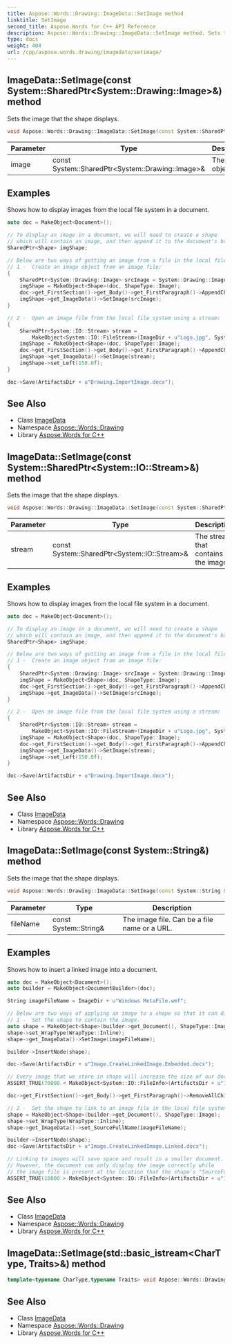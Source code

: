 ```yaml
---
title: Aspose::Words::Drawing::ImageData::SetImage method
linktitle: SetImage
second_title: Aspose.Words for C++ API Reference
description: Aspose::Words::Drawing::ImageData::SetImage method. Sets the image that the shape displays in C++.
type: docs
weight: 404
url: /cpp/aspose.words.drawing/imagedata/setimage/
---
```

## ImageData::SetImage(const System::SharedPtr\<System::Drawing::Image\>\&) method


Sets the image that the shape displays.

```cpp
void Aspose::Words::Drawing::ImageData::SetImage(const System::SharedPtr<System::Drawing::Image> &image)
```


| Parameter | Type | Description |
| --- | --- | --- |
| image | const System::SharedPtr\<System::Drawing::Image\>\& | The image object. |

## Examples



Shows how to display images from the local file system in a document. 
```cpp
auto doc = MakeObject<Document>();

// To display an image in a document, we will need to create a shape
// which will contain an image, and then append it to the document's body.
SharedPtr<Shape> imgShape;

// Below are two ways of getting an image from a file in the local file system.
// 1 -  Create an image object from an image file:
{
    SharedPtr<System::Drawing::Image> srcImage = System::Drawing::Image::FromFile(ImageDir + u"Logo.jpg");
    imgShape = MakeObject<Shape>(doc, ShapeType::Image);
    doc->get_FirstSection()->get_Body()->get_FirstParagraph()->AppendChild(imgShape);
    imgShape->get_ImageData()->SetImage(srcImage);
}

// 2 -  Open an image file from the local file system using a stream:
{
    SharedPtr<System::IO::Stream> stream =
        MakeObject<System::IO::FileStream>(ImageDir + u"Logo.jpg", System::IO::FileMode::Open, System::IO::FileAccess::Read);
    imgShape = MakeObject<Shape>(doc, ShapeType::Image);
    doc->get_FirstSection()->get_Body()->get_FirstParagraph()->AppendChild(imgShape);
    imgShape->get_ImageData()->SetImage(stream);
    imgShape->set_Left(150.0f);
}

doc->Save(ArtifactsDir + u"Drawing.ImportImage.docx");
```

## See Also

* Class [ImageData](../)
* Namespace [Aspose::Words::Drawing](../../)
* Library [Aspose.Words for C++](../../../)
## ImageData::SetImage(const System::SharedPtr\<System::IO::Stream\>\&) method


Sets the image that the shape displays.

```cpp
void Aspose::Words::Drawing::ImageData::SetImage(const System::SharedPtr<System::IO::Stream> &stream)
```


| Parameter | Type | Description |
| --- | --- | --- |
| stream | const System::SharedPtr\<System::IO::Stream\>\& | The stream that contains the image. |

## Examples



Shows how to display images from the local file system in a document. 
```cpp
auto doc = MakeObject<Document>();

// To display an image in a document, we will need to create a shape
// which will contain an image, and then append it to the document's body.
SharedPtr<Shape> imgShape;

// Below are two ways of getting an image from a file in the local file system.
// 1 -  Create an image object from an image file:
{
    SharedPtr<System::Drawing::Image> srcImage = System::Drawing::Image::FromFile(ImageDir + u"Logo.jpg");
    imgShape = MakeObject<Shape>(doc, ShapeType::Image);
    doc->get_FirstSection()->get_Body()->get_FirstParagraph()->AppendChild(imgShape);
    imgShape->get_ImageData()->SetImage(srcImage);
}

// 2 -  Open an image file from the local file system using a stream:
{
    SharedPtr<System::IO::Stream> stream =
        MakeObject<System::IO::FileStream>(ImageDir + u"Logo.jpg", System::IO::FileMode::Open, System::IO::FileAccess::Read);
    imgShape = MakeObject<Shape>(doc, ShapeType::Image);
    doc->get_FirstSection()->get_Body()->get_FirstParagraph()->AppendChild(imgShape);
    imgShape->get_ImageData()->SetImage(stream);
    imgShape->set_Left(150.0f);
}

doc->Save(ArtifactsDir + u"Drawing.ImportImage.docx");
```

## See Also

* Class [ImageData](../)
* Namespace [Aspose::Words::Drawing](../../)
* Library [Aspose.Words for C++](../../../)
## ImageData::SetImage(const System::String\&) method


Sets the image that the shape displays.

```cpp
void Aspose::Words::Drawing::ImageData::SetImage(const System::String &fileName)
```


| Parameter | Type | Description |
| --- | --- | --- |
| fileName | const System::String\& | The image file. Can be a file name or a URL. |

## Examples



Shows how to insert a linked image into a document. 
```cpp
auto doc = MakeObject<Document>();
auto builder = MakeObject<DocumentBuilder>(doc);

String imageFileName = ImageDir + u"Windows MetaFile.wmf";

// Below are two ways of applying an image to a shape so that it can display it.
// 1 -  Set the shape to contain the image.
auto shape = MakeObject<Shape>(builder->get_Document(), ShapeType::Image);
shape->set_WrapType(WrapType::Inline);
shape->get_ImageData()->SetImage(imageFileName);

builder->InsertNode(shape);

doc->Save(ArtifactsDir + u"Image.CreateLinkedImage.Embedded.docx");

// Every image that we store in shape will increase the size of our document.
ASSERT_TRUE(70000 < MakeObject<System::IO::FileInfo>(ArtifactsDir + u"Image.CreateLinkedImage.Embedded.docx")->get_Length());

doc->get_FirstSection()->get_Body()->get_FirstParagraph()->RemoveAllChildren();

// 2 -  Set the shape to link to an image file in the local file system.
shape = MakeObject<Shape>(builder->get_Document(), ShapeType::Image);
shape->set_WrapType(WrapType::Inline);
shape->get_ImageData()->set_SourceFullName(imageFileName);

builder->InsertNode(shape);
doc->Save(ArtifactsDir + u"Image.CreateLinkedImage.Linked.docx");

// Linking to images will save space and result in a smaller document.
// However, the document can only display the image correctly while
// the image file is present at the location that the shape's "SourceFullName" property points to.
ASSERT_TRUE(10000 > MakeObject<System::IO::FileInfo>(ArtifactsDir + u"Image.CreateLinkedImage.Linked.docx")->get_Length());
```

## See Also

* Class [ImageData](../)
* Namespace [Aspose::Words::Drawing](../../)
* Library [Aspose.Words for C++](../../../)
## ImageData::SetImage(std::basic_istream\<CharType, Traits\>\&) method




```cpp
template<typename CharType,typename Traits> void Aspose::Words::Drawing::ImageData::SetImage(std::basic_istream<CharType, Traits> &stream)
```

## See Also

* Class [ImageData](../)
* Namespace [Aspose::Words::Drawing](../../)
* Library [Aspose.Words for C++](../../../)
